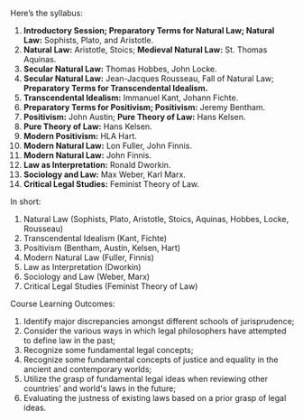 Here’s the syllabus:
1. **Introductory Session; Preparatory Terms for Natural Law; Natural Law:** Sophists, Plato, and Aristotle.
2. **Natural Law:** Aristotle, Stoics; **Medieval Natural Law:** St. Thomas Aquinas.
3. **Secular Natural Law:** Thomas Hobbes, John Locke.
4. **Secular Natural Law:** Jean-Jacques Rousseau, Fall of Natural Law; **Preparatory Terms for Transcendental Idealism.**
5. **Transcendental Idealism:** Immanuel Kant, Johann Fichte.
6. **Preparatory Terms for Positivism; Positivism:** Jeremy Bentham.
7. **Positivism:** John Austin; **Pure Theory of Law:** Hans Kelsen.
8. **Pure Theory of Law:** Hans Kelsen.
9. **Modern Positivism:** HLA Hart.
10. **Modern Natural Law:** Lon Fuller, John Finnis.
11. **Modern Natural Law:** John Finnis.
12. **Law as Interpretation:** Ronald Dworkin.
13. **Sociology and Law:** Max Weber, Karl Marx.
14. **Critical Legal Studies:** Feminist Theory of Law.

In short:
1. Natural Law (Sophists, Plato, Aristotle, Stoics, Aquinas, Hobbes, Locke, Rousseau)
2. Transcendental Idealism (Kant, Fichte)
3. Positivism (Bentham, Austin, Kelsen, Hart)
4. Modern Natural Law (Fuller, Finnis)
5. Law as Interpretation (Dworkin)
6. Sociology and Law (Weber, Marx)
7. Critical Legal Studies (Feminist Theory of Law)

Course Learning Outcomes:
1. Identify major discrepancies amongst different schools of jurisprudence;
2. Consider the various ways in which legal philosophers have attempted to define law in the past;
3. Recognize some fundamental legal concepts;
4. Recognize some fundamental concepts of justice and equality in the ancient and contemporary worlds;
5. Utilize the grasp of fundamental legal ideas when reviewing other countries' and world's laws in the future;
6. Evaluating the justness of existing laws based on a prior grasp of legal ideas.